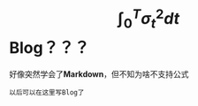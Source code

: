 <head><script type="text/javascript" src="http://cdn.mathjax.org/mathjax/latest/MathJax.js?config=default"></script></head>


$$\int_{0}^{T}\sigma^2_tdt$$ 
Blog？？？
====
好像突然学会了**Markdown**，但不知为啥不支持公式 

```
以后可以在这里写Blog了
```
